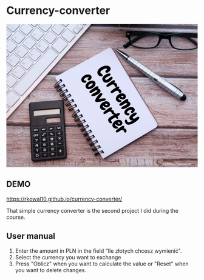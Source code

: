 # **Currency-converter**
![calculator](https://github.com/Rkowal10/currency-converter/blob/main/images/CurrencyConverter.png?raw=true)

## DEMO
https://rkowal10.github.io/currency-converter/

That simple currency converter is the second project I did during the course.

## User manual
1. Enter the amount in PLN in the field "Ile złotych chcesz wymienić".
2. Select the currency you want to exchange
3. Press "Oblicz" when you want to calculate the value or "Reset" when you want to delete changes.
